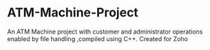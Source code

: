 # ATM-Machine-Project
An ATM Machine project with customer and administrator operations enabled by file handling ,compiled using C++. Created for Zoho 
